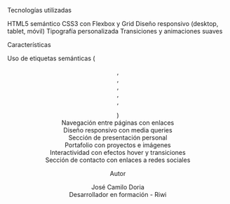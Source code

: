 Tecnologías utilizadas

HTML5 semántico
CSS3 con Flexbox y Grid
Diseño responsivo (desktop, tablet, móvil)
Tipografía personalizada
Transiciones y animaciones suaves

Características

Uso de etiquetas semánticas (<header>, <nav>, <main>, <footer>, <section>, <figure>)  
Navegación entre páginas con enlaces  
Diseño responsivo con media queries  
Sección de presentación personal  
Portafolio con proyectos e imágenes  
Interactividad con efectos hover y transiciones  
Sección de contacto con enlaces a redes sociales  


Autor

José Camilo Doria  
Desarrollador en formación - Riwi 
